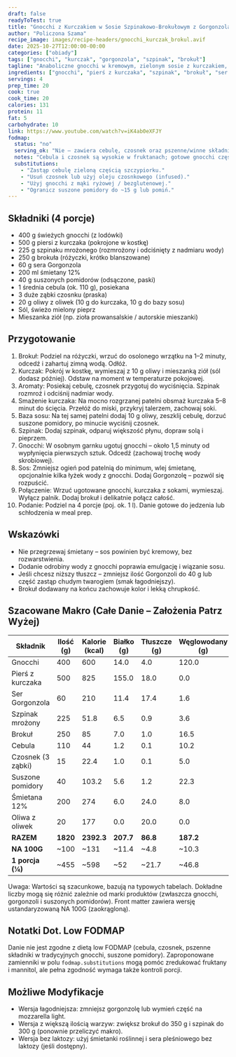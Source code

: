```yaml
---
draft: false
readyToTest: true
title: "Gnocchi z Kurczakiem w Sosie Szpinakowo-Brokułowym z Gorgonzolą"
author: "Policzona Szama"
recipe_image: images/recipe-headers/gnocchi_kurczak_brokul.avif
date: 2025-10-27T12:00:00-00:00
categories: ["obiady"]
tags: ["gnocchi", "kurczak", "gorgonzola", "szpinak", "brokuł"]
tagline: "Anaboliczne gnocchi w kremowym, zielonym sosie z kurczakiem, brokułem i gorgonzolą."
ingredients: ["gnocchi", "pierś z kurczaka", "szpinak", "brokuł", "ser gorgonzola", "śmietana 12%", "suszone pomidory", "oliwa z oliwek", "cebula"]
servings: 4
prep_time: 20
cook: true
cook_time: 20
calories: 131
protein: 11
fat: 5
carbohydrate: 10
link: https://www.youtube.com/watch?v=iK4ab0eXFJY
fodmap:
  status: "no"
  serving_ok: "Nie – zawiera cebulę, czosnek oraz pszenne/winne składniki w gnocchi."
  notes: "Cebula i czosnek są wysokie w fruktanach; gotowe gnocchi często zawierają mąkę pszenną. Suszone pomidory w >30 g też zwiększają FODMAP. Danie nie kwalifikuje się jako low FODMAP w standardowej porcji."
  substitutions:
    - "Zastąp cebulę zieloną częścią szczypiorku."
    - "Usuń czosnek lub użyj oleju czosnkowego (infused)."
    - "Użyj gnocchi z mąki ryżowej / bezglutenowej."
    - "Ogranicz suszone pomidory do ~15 g lub pomiń."
---
```


## Składniki (4 porcje)

- 400 g świeżych gnocchi (z lodówki)
- 500 g piersi z kurczaka (pokrojone w kostkę)
- 225 g szpinaku mrożonego (rozmrożony i odciśnięty z nadmiaru wody)
- 250 g brokuła (różyczki, krótko blanszowane)
- 60 g sera Gorgonzola
- 200 ml śmietany 12%
- 40 g suszonych pomidorów (odsączone, paski)
- 1 średnia cebula (ok. 110 g), posiekana
- 3 duże ząbki czosnku (praska)
- 20 g oliwy z oliwek (10 g do kurczaka, 10 g do bazy sosu)
- Sól, świeżo mielony pieprz
- Mieszanka ziół (np. zioła prowansalskie / autorskie mieszanki)

## Przygotowanie

1. Brokuł: Podziel na różyczki, wrzuć do osolonego wrzątku na 1–2 minuty, odcedź i zahartuj zimną wodą. Odłóż.
2. Kurczak: Pokrój w kostkę, wymieszaj z 10 g oliwy i mieszanką ziół (sól dodasz później). Odstaw na moment w temperaturze pokojowej.
3. Aromaty: Posiekaj cebulę, czosnek przygotuj do wyciśnięcia. Szpinak rozmroź i odciśnij nadmiar wody.
4. Smażenie kurczaka: Na mocno rozgrzanej patelni obsmaż kurczaka 5–8 minut do ścięcia. Przełóż do miski, przykryj talerzem, zachowaj soki.
5. Baza sosu: Na tej samej patelni dodaj 10 g oliwy, zeszklij cebulę, dorzuć suszone pomidory, po minucie wyciśnij czosnek.
6. Szpinak: Dodaj szpinak, odparuj większość płynu, dopraw solą i pieprzem.
7. Gnocchi: W osobnym garnku ugotuj gnocchi – około 1,5 minuty od wypłynięcia pierwszych sztuk. Odcedź (zachowaj trochę wody skrobiowej).
8. Sos: Zmniejsz ogień pod patelnią do minimum, wlej śmietanę, opcjonalnie kilka łyżek wody z gnocchi. Dodaj Gorgonzolę – pozwól się rozpuścić.
9. Połączenie: Wrzuć ugotowane gnocchi, kurczaka z sokami, wymieszaj. Wyłącz palnik. Dodaj brokuł i delikatnie połącz całość.
10. Podanie: Podziel na 4 porcje (poj. ok. 1 l). Danie gotowe do jedzenia lub schłodzenia w meal prep.

## Wskazówki

- Nie przegrzewaj śmietany – sos powinien być kremowy, bez rozwarstwienia.
- Dodanie odrobiny wody z gnocchi poprawia emulgację i wiązanie sosu.
- Jeśli chcesz niższy tłuszcz – zmniejsz ilość Gorgonzoli do 40 g lub część zastąp chudym twarogiem (smak łagodniejszy).
- Brokuł dodawany na końcu zachowuje kolor i lekką chrupkość.

## Szacowane Makro (Całe Danie – Założenia Patrz Wyżej)

| Składnik            | Ilość (g) | Kalorie (kcal) | Białko (g) | Tłuszcze (g) | Węglowodany (g) |
|---------------------|-----------|----------------|------------|--------------|-----------------|
| Gnocchi             | 400       | 600            | 14.0       | 4.0          | 120.0           |
| Pierś z kurczaka    | 500       | 825            | 155.0      | 18.0         | 0.0             |
| Ser Gorgonzola      | 60        | 210            | 11.4       | 17.4         | 1.6             |
| Szpinak mrożony     | 225       | 51.8           | 6.5        | 0.9          | 3.6             |
| Brokuł              | 250       | 85             | 7.0        | 1.0          | 16.5            |
| Cebula              | 110       | 44             | 1.2        | 0.1          | 10.2            |
| Czosnek (3 ząbki)   | 15        | 22.4           | 1.0        | 0.1          | 5.0             |
| Suszone pomidory    | 40        | 103.2          | 5.6        | 1.2          | 22.3            |
| Śmietana 12%        | 200       | 274            | 6.0        | 24.0         | 8.0             |
| Oliwa z oliwek      | 20        | 177            | 0.0        | 20.0         | 0.0             |
| **RAZEM**           | **1820**  | **2392.3**     | **207.7**  | **86.8**     | **187.2**       |
| **NA 100G**         | ~100      | ~131           | ~11.4      | ~4.8         | ~10.3           |
| **1 porcja (¼)**    | ~455      | ~598           | ~52        | ~21.7        | ~46.8           |

Uwaga: Wartości są szacunkowe, bazują na typowych tabelach. Dokładne liczby mogą się różnić zależnie od marki produktów (zwłaszcza gnocchi, gorgonzoli i suszonych pomidorów). Front matter zawiera wersję ustandaryzowaną NA 100G (zaokrągloną).

## Notatki Dot. Low FODMAP

Danie nie jest zgodne z dietą low FODMAP (cebula, czosnek, pszenne składniki w tradycyjnych gnocchi, suszone pomidory). Zaproponowane zamienniki w polu `fodmap.substitutions` mogą pomóc zredukować fruktany i mannitol, ale pełna zgodność wymaga także kontroli porcji.

## Możliwe Modyfikacje

- Wersja łagodniejsza: zmniejsz gorgonzolę lub wymień część na mozzarella light.
- Wersja z większą ilością warzyw: zwiększ brokuł do 350 g i szpinak do 300 g (ponownie przeliczyć makro).
- Wersja bez laktozy: użyj śmietanki roślinnej i sera pleśniowego bez laktozy (jeśli dostępny).